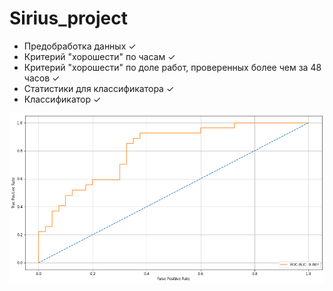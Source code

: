 # Sirius_project
* Предобработка данных ✓
* Критерий "хорошести" по часам ✓
* Критерий "хорошести" по доле работ, проверенных более чем за 48 часов ✓
* Статистики для классификатора ✓
* Классификатор ✓


![plot](ROC_AUC.png)
